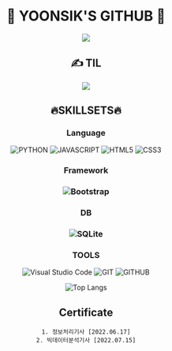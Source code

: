 <div align="center">

# 🏅 YOONSIK'S GITHUB 🏅

<a href='https://github.com/Yoonsik-Shin'>
    <img align='center' src='https://github-readme-stats.vercel.app/api?username=Yoonsik-Shin&show_icons=true&theme=highcontrast'/>
</a>
<br/>

## ✍️ TIL

<a href='https://github.com/Yoonsik-Shin/TIL'>
<img align='center' src='https://github-readme-stats.vercel.app/api/pin/?username=Yoonsik-Shin&repo=TIL&show_icons=true&theme=highcontrast'/>
</a>
<br/>

## 🔥SKILLSETS🔥

### Language

![PYTHON](https://img.shields.io/badge/Python-3776AB.svg?&style=flat&logo=Python&logoColor=white) ![JAVASCRIPT](https://img.shields.io/badge/JavaScript-F7DF1E.svg?&style=flat&logo=JavaScript&logoColor=white) ![HTML5](https://img.shields.io/badge/HTML5-E34F26.svg?&style=flat&logo=HTML5&logoColor=white) ![CSS3](https://img.shields.io/badge/CSS3-1572B6.svg?&style=flat&logo=CSS3&logoColor=white)

### Framework

### ![Bootstrap](https://img.shields.io/badge/Bootstrap-7952B3.svg?&style=flat&logo=Bootstrap&logoColor=white)

### DB

### ![SQLite](https://img.shields.io/badge/sqlite-003B57.svg?&style=flat&logo=SQLite&logoColor=white)

### TOOLS

![Visual Studio Code](https://img.shields.io/badge/Visual%20Studio%20Code-007ACC.svg?&style=flat&logo=Visual%20Studio%20Code&logoColor=white) ![GIT](https://img.shields.io/badge/GIT-F05032.svg?&style=flat&logo=git&logoColor=white) ![GITHUB](https://img.shields.io/badge/GITHUB-181717.svg?&style=flat&logo=github&logoColor=white)

![Top Langs](https://github-readme-stats.vercel.app/api/top-langs/?username=Yoonsik-Shin&show_icons=true&theme=highcontrast)
<br/>

## Certificate

    1. 정보처리기사 [2022.06.17]
    2. 빅데이터분석기사 [2022.07.15]
